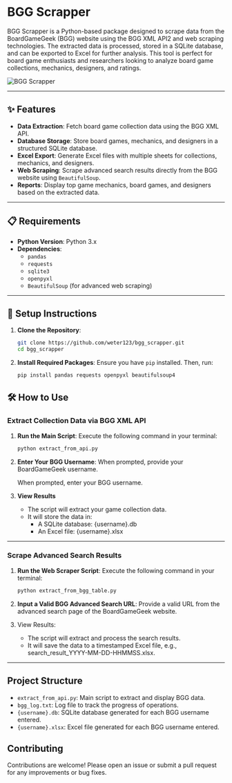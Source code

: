# BGG Scrapper

BGG Scrapper is a Python-based package designed to scrape data from the BoardGameGeek (BGG) website using the BGG XML API2 and web scraping technologies. The extracted data is processed, stored in a SQLite database, and can be exported to Excel for further analysis. This tool is perfect for board game enthusiasts and researchers looking to analyze board game collections, mechanics, designers, and ratings.

![BGG Scrapper](https://github.com/weter123/bgg_scrapper/assets/17746651/83cde9f3-38ec-48ab-a8e5-fefd7952a9c4)

---

## ✨ Features

- **Data Extraction**: Fetch board game collection data using the BGG XML API.
- **Database Storage**: Store board games, mechanics, and designers in a structured SQLite database.
- **Excel Export**: Generate Excel files with multiple sheets for collections, mechanics, and designers.
- **Web Scraping**: Scrape advanced search results directly from the BGG website using `BeautifulSoup`.
- **Reports**: Display top game mechanics, board games, and designers based on the extracted data.

---

## 📋 Requirements

- **Python Version**: Python 3.x
- **Dependencies**:
  - `pandas`
  - `requests`
  - `sqlite3`
  - `openpyxl`
  - `BeautifulSoup` (for advanced web scraping)

---

## 🚀 Setup Instructions

1. **Clone the Repository**:
   ```bash
   git clone https://github.com/weter123/bgg_scrapper.git
   cd bgg_scrapper
2. **Install Required Packages**: Ensure you have `pip` installed. Then, run:
   ```bash
   pip install pandas requests openpyxl beautifulsoup4

## 🛠️ How to Use

### Extract Collection Data via BGG XML API

1. **Run the Main Script**:
   Execute the following command in your terminal:
   ```bash
   python extract_from_api.py

2. **Enter Your BGG Username**: When prompted, provide your BoardGameGeek username.

    When prompted, enter your BGG username.

3. **View Results**

   - The script will extract your game collection data.
   - It will store the data in:
      - A SQLite database: {username}.db
      - An Excel file: {username}.xlsx
---

### Scrape Advanced Search Results

1. **Run the Web Scraper Script**:
   Execute the following command in your terminal:
   ```bash
   python extract_from_bgg_table.py
2. **Input a Valid BGG Advanced Search URL**: Provide a valid URL from the advanced search page of the BoardGameGeek website.

3. View Results:
   - The script will extract and process the search results.
   - It will save the data to a timestamped Excel file, e.g., search_result_YYYY-MM-DD-HHMMSS.xlsx.
---

## Project Structure

- `extract_from_api.py`: Main script to extract and display BGG data.
- `bgg_log.txt`: Log file to track the progress of operations.
- `{username}.db`: SQLite database generated for each BGG username entered.
- `{username}.xlsx`: Excel file generated for each BGG username entered.

## Contributing

Contributions are welcome! Please open an issue or submit a pull request for any improvements or bug fixes.



